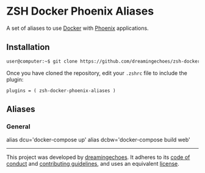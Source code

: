 # ZSH Docker Phoenix Aliases

A set of aliases to use [Docker](https://www.docker.com/) with [Phoenix](http://phoenixframework.org/) applications.

## Installation


```bash
user@computer:~$ git clone https://github.com/dreamingechoes/zsh-docker-phoenix-aliases ~/.oh-my-zsh/custom/plugins/zsh-docker-phoenix-aliases
```

Once you have cloned the repository, edit your `.zshrc` file to include the plugin:

```
plugins = ( zsh-docker-phoenix-aliases )
```

## Aliases

### General

alias dcu='docker-compose up'
alias dcbw='docker-compose build web'

----------------------------

This project was developed by [dreamingechoes](https://github.com/dreamingechoes).
It adheres to its [code of conduct](https://github.com/dreamingechoes/base/blob/master/files/CODE_OF_CONDUCT.md) and
[contributing guidelines](https://github.com/dreamingechoes/base/blob/master/files/CONTRIBUTING.md), and uses an equivalent [license](https://github.com/dreamingechoes/base/blob/master/files/LICENSE).
